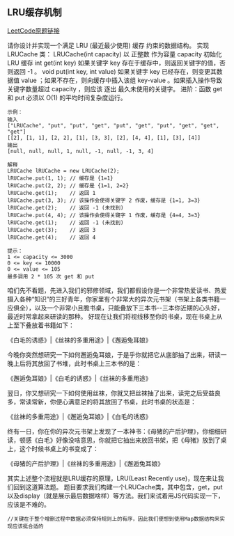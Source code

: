 ## LRU缓存机制
[LeetCode原题链接](https://leetcode.cn/problems/lru-cache/)

请你设计并实现一个满足  LRU (最近最少使用) 缓存 约束的数据结构。
实现 LRUCache 类：
LRUCache(int capacity) 以 正整数 作为容量 capacity 初始化 LRU 缓存
int get(int key) 如果关键字 key 存在于缓存中，则返回关键字的值，否则返回 -1 。
void put(int key, int value) 如果关键字 key 已经存在，则变更其数据值 value ；如果不存在，则向缓存中插入该组 key-value 。如果插入操作导致关键字数量超过 capacity ，则应该 逐出 最久未使用的关键字。
进阶：函数 get 和 put 必须以 O(1) 的平均时间复杂度运行。
```
示例：
输入
["LRUCache", "put", "put", "get", "put", "get", "put", "get", "get", "get"]
[[2], [1, 1], [2, 2], [1], [3, 3], [2], [4, 4], [1], [3], [4]]
输出
[null, null, null, 1, null, -1, null, -1, 3, 4]

解释
LRUCache lRUCache = new LRUCache(2);
lRUCache.put(1, 1); // 缓存是 {1=1}
lRUCache.put(2, 2); // 缓存是 {1=1, 2=2}
lRUCache.get(1);    // 返回 1
lRUCache.put(3, 3); // 该操作会使得关键字 2 作废，缓存是 {1=1, 3=3}
lRUCache.get(2);    // 返回 -1 (未找到)
lRUCache.put(4, 4); // 该操作会使得关键字 1 作废，缓存是 {4=4, 3=3}
lRUCache.get(1);    // 返回 -1 (未找到)
lRUCache.get(3);    // 返回 3
lRUCache.get(4);    // 返回 4
 
提示：
1 <= capacity <= 3000
0 <= key <= 10000
0 <= value <= 105
最多调用 2 * 105 次 get 和 put
```
咱们先不看题，先进入我们的邪修领域，我们都假设你是一个非常热爱读书、热爱摄入各种“知识”的三好青年，你家里有个非常大的异次元书架（书架上各类书籍一应俱全），以及一个非常小且脆书桌，只能叠放下三本书--三本你近期的心头好，最近时常拿起来研读的那种。
好现在让我们将视线移至你的书桌，现在书桌上从上至下叠放着书籍如下：

《白毛的诱惑》|《丝袜的多重用途》|《邂逅兔耳娘》 

今晚你突然想研究一下如何邂逅兔耳娘，于是乎你就把它从底部抽了出来，研读一晚上后将其放回了书堆，此时书桌上三本书的是：

《邂逅兔耳娘》|《白毛的诱惑》|《丝袜的多重用途》

翌日，你又想研究一下如何使用丝袜，你就又把丝袜抽了出来，读完之后受益良多，常读常新，你便心满意足的将其放回了书桌，此时书桌的状态是：

《丝袜的多重用途》|《邂逅兔耳娘》|《白毛的诱惑》

终有一日，你在你的异次元书架上发现了一本神书：《母猪的产后护理》，你细细研读，顿感《白毛》好像没啥意思，你就把它抽出来放回书架，把《母猪》放到了桌上，这个时候书桌上的书变成了：

《母猪的产后护理》|《丝袜的多重用途》|《邂逅兔耳娘》

其实上述整个流程就是LRU缓存的原理，LRU(Least Recently use)，现在来让我们回到这道算法题。
题目要求我们构建一个LRUCache类，其中包含，get，put以及display（就是展示最后数据啥样）等方法。我们来试着用JS代码实现一下，应该是不难的。

```
//关键在于整个增删过程中数据必须保持规则上的有序，因此我们便想到使用Map数据结构来实现应该挺合适的

```

